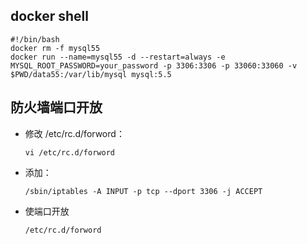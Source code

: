 ## docker shell

```shell
#!/bin/bash
docker rm -f mysql55
docker run --name=mysql55 -d --restart=always -e MYSQL_ROOT_PASSWORD=your_password -p 3306:3306 -p 33060:33060 -v $PWD/data55:/var/lib/mysql mysql:5.5
```

## 防火墙端口开放

- 修改 /etc/rc.d/forword：

  ```shell
  vi /etc/rc.d/forword
  ```


- 添加：

  ```shell
  /sbin/iptables -A INPUT -p tcp --dport 3306 -j ACCEPT
  ```

- 使端口开放

  ```shell
  /etc/rc.d/forword
  ```
